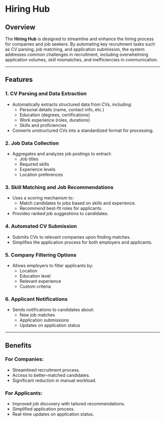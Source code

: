 # Hiring Hub
## Overview
The **Hiring Hub** is designed to streamline and enhance the hiring process for companies and job seekers. By automating key recruitment tasks such as CV parsing, job matching, and application submission, the system addresses common challenges in recruitment, including overwhelming application volumes, skill mismatches, and inefficiencies in communication.

---

## Features
### 1. **CV Parsing and Data Extraction**
- Automatically extracts structured data from CVs, including:
  - Personal details (name, contact info, etc.)
  - Education (degrees, certifications)
  - Work experience (roles, durations)
  - Skills and proficiencies
- Converts unstructured CVs into a standardized format for processing.

### 2. **Job Data Collection**
- Aggregates and analyzes job postings to extract:
  - Job titles
  - Required skills
  - Experience levels
  - Location preferences

### 3. **Skill Matching and Job Recommendations**
- Uses a scoring mechanism to:
  - Match candidates to jobs based on skills and experience.
  - Recommend best-fit roles for applicants.
- Provides ranked job suggestions to candidates.

### 4. **Automated CV Submission**
- Submits CVs to relevant companies upon finding matches.
- Simplifies the application process for both employers and applicants.

### 5. **Company Filtering Options**
- Allows employers to filter applicants by:
  - Location
  - Education level
  - Relevant experience
  - Custom criteria

### 6. **Applicant Notifications**
- Sends notifications to candidates about:
  - New job matches
  - Application submissions
  - Updates on application status

---

## Benefits
### For Companies:
- Streamlined recruitment process.
- Access to better-matched candidates.
- Significant reduction in manual workload.

### For Applicants:
- Improved job discovery with tailored recommendations.
- Simplified application process.
- Real-time updates on application status.
